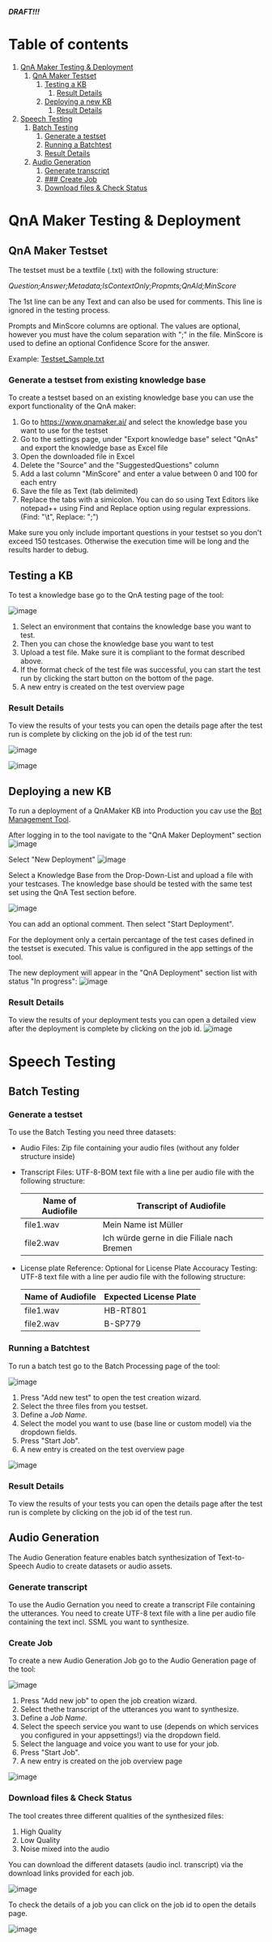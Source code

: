 ***DRAFT!!!***

# Table of contents
1. [QnA Maker Testing & Deployment](#QnATest+Deploy)
    1. [QnA Maker Testset](#Testset)
        1. [Testing a KB](#TestingKB)
            1. [Result Details](#TestingResults)
        1. [Deploying a new KB](#DeployingKB)
            1. [Result Details](#DeploymentResults)
1. [Speech Testing](#SpeechTesting)
    1. [Batch Testing](#SpeechBatchTesting)
        1. [Generate a testset](#SpeechBatchTestingGenerate)
        1. [Running a Batchtest](#SpeechBatchTestingRunTest)
        1. [Result Details](#SpeechBatchTestingResults)
    1. [Audio Generation](#SpeechAudioGeneration)
        1. [Generate transcript](#SpeechAudioGenerationGenerate)
        1. [### Create Job](#SpeechAudioGenerationAddJob)
        1. [Download files & Check Status](#SpeechAudioGenerationDownload)

# QnA Maker Testing & Deployment <a name="QnATest+Deploy"></a>

## QnA Maker Testset <a name="Testset"></a>

The testset must be a textfile (.txt) with the following structure:

*Question;Answer;Metadata;IsContextOnly;Propmts;QnAId;MinScore*

The 1st line can be any Text and can also be used for comments. This line is ignored in the testing process.

Prompts and MinScore columns are optional. The values are optional, however you must have the colum separation with ";" in the file. MinScore is used to define an optional Confidence Score for the answer.

Example: [Testset_Sample.txt](assets/samples/Testset_Sample.txt)

### Generate a testset from existing knowledge base <a name="TestsetGeneration"></a>

To create a testset based on an existing knowledge base you can use the export functionality of the QnA maker:
1. Go to https://www.qnamaker.ai/ and select the knowledge base you want to use for the testset
2. Go to the settings page, under "Export knowledge base" select "QnAs" and export the knowledge base as Excel file
3. Open the downloaded file in Excel
4. Delete the "Source" and the "SuggestedQuestions" column
5. Add a last column "MinScore" and enter a value between 0 and 100 for each entry
6. Save the file as Text (tab delimited)
7. Replace the tabs with a simicolon. You can do so using Text Editors like notepad++ using Find and Replace option using regular expressions. (Find: "\t", Replace: ";")

Make sure you only include important questions in your testset so you don't exceed 150 testcases. Otherwise the execution time will be long and the results harder to debug.

## Testing a KB <a name="TestingKB"></a>

To test a knowledge base go to the QnA testing page of the tool:

![image](https://user-images.githubusercontent.com/45654580/150695901-c69d7299-c1d9-404b-a3d4-88a078f4551e.png)

1. Select an environment that contains the knowledge base you want to test.
2. Then you can chose the knowledge base you want to test
3. Upload a test file. Make sure it is compliant to the format described above.
4. If the format check of the test file was successful, you can start the test run by clicking the start button on the bottom of the page.
5. A new entry is created on the test overview page

### Result Details <a name="DeploymentResults"></a>

To view the results of your tests you can open the details page after the test run is complete by clicking on the job id of the test run:

![image](https://user-images.githubusercontent.com/45654580/150700403-d8d938a4-aa53-472a-9557-84d5c8d77fa0.png)

![image](https://user-images.githubusercontent.com/45654580/150700420-5107d1eb-4214-41f1-903a-dc153504d971.png)



## Deploying a new KB <a name="DeployingKB"></a>

To run a deployment of a QnAMaker KB into Production you cav use the [Bot Management Tool](https://app-goblabla-botmanagement-uat.azurewebsites.net/deploy-initial). 

After logging in to the tool navigate to the "QnA Maker Deployment" section
![image](https://user-images.githubusercontent.com/45654580/150743324-df113df3-d1a1-4298-96f0-b95484aaeacb.png)

Select "New Deployment"
![image](https://user-images.githubusercontent.com/45654580/150743410-22bc2fb3-bb21-4c31-8e6d-7e96af500f1d.png)

Select a Knowledge Base from the Drop-Down-List and upload a file with your testcases. The knowledge base should be tested with the same test set using the QnA Test section before.

![image](https://user-images.githubusercontent.com/45654580/150743770-77fc6266-3f94-40ae-8473-a20afea2aceb.png)

You can add an optional comment. Then select "Start Deployment".
    
For the deployment only a certain percantage of the test cases defined in the testset is executed. This value is configured in the app settings of the tool.

The new deployment will appear in the "QnA Deployment" section list with status "In progress":
![image](https://user-images.githubusercontent.com/45654580/150744203-02d6e5a0-884c-4f70-b398-52469b132d55.png)
### Result Details <a name="DeploymentResults"></a>

To view the results of your deployment tests you can open a detailed view after the deployment is complete by clicking on the job id.
![image](https://user-images.githubusercontent.com/45654580/150743923-71076390-8b84-4f0b-bd54-828ac79daccb.png)
# Speech Testing <a name="SpeechTesting"></a>

## Batch Testing <a name="SpeechBatchTesting"></a>
### Generate a testset <a name="SpeechBatchTestingGenerate"></a>
To use the Batch Testing you need three datasets:
- Audio Files: Zip file containing your audio files (without any folder structure inside)
- Transcript Files: UTF-8-BOM text file with a line per audio file with the following structure:

    | Name of Audiofile | Transcript of Audiofile |
    |--|--|
    | file1.wav	| Mein Name ist Müller |
    | file2.wav | Ich würde gerne in die Filiale nach Bremen |

- License plate Reference: Optional for License Plate Accouracy Testing: UTF-8 text file with a line per audio file with the following structure:

    | Name of Audiofile | Expected License Plate |
    |--|--|
    | file1.wav	| HB-RT801 |
    | file2.wav | B-SP779 |

### Running a Batchtest <a name="SpeechBatchTestingRunTest"></a>

To run a batch test go to the Batch Processing page of the tool:

![image](./assets/img/image-BatchProcessing.png)

1. Press "Add new test" to open the test creation wizard.
1. Select the three files from you testset.
1. Define a *Job Name*.
1. Select the model you want to use (base line or custom model) via the dropdown fields.
1. Press "Start Job".
1. A new entry is created on the test overview page

![image](./assets/img/image-BatchProcessingWizard.png)

### Result Details <a name="SpeechBatchTestingResults"></a>
To view the results of your tests you can open the details page after the test run is complete by clicking on the job id of the test run.

## Audio Generation <a name="SpeechAudioGeneration"></a>
The Audio Generation feature enables batch synthesization of Text-to-Speech Audio to create datasets or audio assets.

### Generate transcript <a name="#SpeechAudioGenerationGenerate"></a>
To use the Audio Gernation you need to create a transcript File containing the utterances.
You need to create UTF-8 text file with a line per audio file containing the text incl. SSML you want to synthesize.

### Create Job <a name="SpeechAudioGenerationAddJob"></a>
To create a new Audio Generation Job go to the Audio Generation page of the tool:

![image](./assets/img/image-AudioGeneration.png)

1. Press "Add new job" to open the job creation wizard.
1. Select thethe transcript of the utterances you want to synthesize.
1. Define a *Job Name*.
1. Select the speech service you want to use (depends on which services you configured in your appsettings!) via the dropdown field.
1. Select the language and voice you want to use for your job.
1. Press "Start Job".
1. A new entry is created on the job overview page

![image](./assets/img/image-AudioGenerationWizard.png)

### Download files & Check Status<a name="SpeechAudioGenerationDownload"></a>
The tool creates three different qualities of the synthesized files:
1. High Quality
1. Low Quality
1. Noise mixed into the audio

You can download the different datasets (audio incl. transcript) via the download links provided for each job.

![image](./assets/img/image-AudioGenerationOverview.png)

To check the details of a job you can click on the job id to open the details page.

![image](./assets/img/image-AudioGenerationStatus.png)
